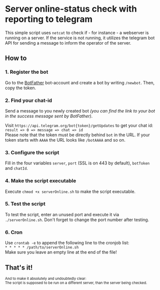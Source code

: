 # Server online-status check with reporting to telegram

This simple script uses `netcat` to check if - for instance - a webserver is running on a server. If the service is not running, it utilizes the telegram bot API for sending a message to inform the operator of the server.  

## How to
### 1. Register the bot
Go to the [BotFather](https://t.me/botfather) bot-account and create a bot by writing `/newbot`. Then, copy the token.

### 2. Find your chat-id
Send a message to you newly created bot *(you can find the link to your bot in the success message sent by BotFather)*.  

Visit `https://api.telegram.org/bot{token}/getUpdates` to get your chat id: `result => 0 => message => chat => id`  
Please note that the token must be directly behind `bot` in the URL. If your token starts with `AAAA` the URL looks like `/botAAAA` and so on.  

### 3. Configure the script
Fill in the four variables `server`, `port` (SSL is on 443 by default), `botToken` and `chatId`.

### 4. Make the script executable
Execute `chmod +x serverOnline.sh` to make the script executable.

### 5. Test the script
To test the script, enter an unused port and execute it via `./serverOnline.sh`. Don't forget to change the port number after testing.

### 6. Cron
Use `crontab -e` to append the following line to the cronjob list:  
`* * * * * /path/to/serverOnline.sh`  
Make sure you leave an empty line at the end of the file!

## That's it!

<sub>And to make it absolutely and undoubtedly clear:<br>
The script is supposed to be run on a different server, than the server being checked.</sub>
